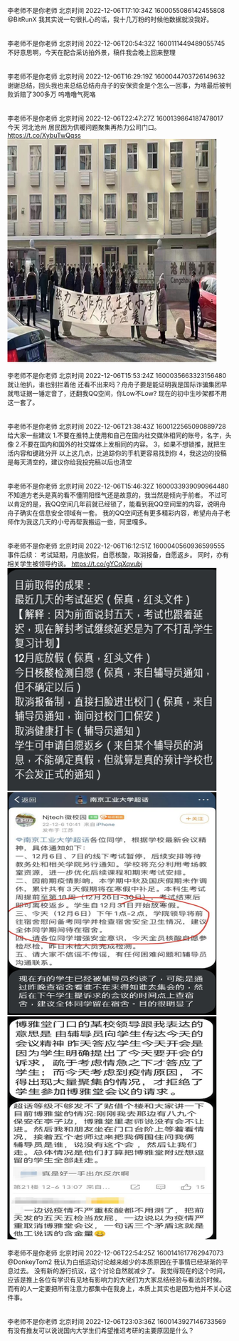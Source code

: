 李老师不是你老师 北京时间 2022-12-06T17:10:34Z 1600055086142455808<br>@BitRunX 我其实说一句很扎心的话，我十几万粉的时候他数据就没我好。<br><br><br>李老师不是你老师 北京时间 2022-12-06T20:54:32Z 1600111449489055745<br>不好意思啊，今天在配合采访拍外景，稿件我会晚上回来整理<br><br><br>李老师不是你老师 北京时间 2022-12-06T16:29:19Z 1600044703726149632<br>谢谢总结，回头我也来总结总结舟舟子的安保资金是个怎么一回事，为啥最后被判败诉赔了300多万
呜噜噜气死咯<br><br><br>李老师不是你老师 北京时间 2022-12-06T22:47:27Z 1600139864187478017<br>今天  河北沧州  居民因为供暖问题聚集再热力公司门口。 https://t.co/XybuTwQqss<br><img src='/temp/image/2022/n-Month-12/1600139864187478017_0.jpg' width='470' height='500'><br><br>李老师不是你老师 北京时间 2022-12-06T15:53:24Z 1600035663323156480<br>就让他扒，谁也别拦着他
还看不出来吗？舟舟子要是能证明我是国际诈骗集团早就甩证据一锤定音了，还翻我QQ空间，你Low不Low?
现在的初中生吵架都不用这一套了。<br><br><br>李老师不是你老师 北京时间 2022-12-06T21:38:43Z 1600122565090889728<br>给大家一些建议
1.不要在推特上使用和自己在国内社交媒体相同的账号，名字，头像
2.不要在国内和国外的社交媒体上发相同的内容。
3，如果不想锁推，就把生活内容和键政分开
以上这几点，比追踪你的手机更容易找到你
4，我这边的投稿是每天清空的，建议你给我投完稿以后也清空<br><br><br>李老师不是你老师 北京时间 2022-12-06T15:46:32Z 1600033939090964480<br>不知道方老头是真的看不懂阴阳怪气还是故意的，我当然是倾向于前者。
不过可以肯定的是，我QQ空间几年前就已经锁了，能看到我QQ空间里的内容，说明舟舟子确实在信息安全领域有一套。
我的QQ空间还有更多精彩内容，希望舟舟子老师作为我这几天的小号再帮我搬运一些，阿里嘎多。<br><br><br>李老师不是你老师 北京时间 2022-12-06T16:12:51Z 1600040560936599555<br>事件后续：
考试延期，月底放假，自愿核酸，取消报备，自愿返乡。
同时，亦有相关学生被领导约谈。 https://t.co/gYCqXqvubj<br><img src='/temp/image/2022/n-Month-12/1600040560936599555_0.jpg' width='470' height='500'><img src='/temp/image/2022/n-Month-12/1600040560936599555_1.jpg' width='470' height='500'><img src='/temp/image/2022/n-Month-12/1600040560936599555_2.jpg' width='470' height='500'><br><br>李老师不是你老师 北京时间 2022-12-06T22:54:25Z 1600141617762947073<br>@DonkeyTom2 我认为白纸运动讨论越来越少的本质原因在于事情已经渐渐的平息过去。
没有新的游行抗议，这个讨论自然就减少了。
我觉得现在的这个时间，应该是推上各位有学识有见地有影响力的大佬们为大家总结经验与看法的时候。
而有的人一定要把所有注意力都集中在我身上，本质上其实也是因为他并不关心这件事。<br><br><br>李老师不是你老师 北京时间 2022-12-06T23:03:36Z 1600143927146733569<br>有没有推友可以说说国内大学生们希望推迟考研的主要原因是什么？<br><br><br>